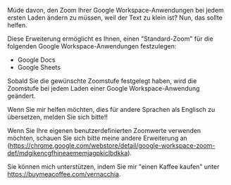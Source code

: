 Müde davon, den Zoom Ihrer Google Workspace-Anwendungen bei jedem ersten Laden ändern zu müssen, weil der Text zu klein ist? Nun, das sollte helfen.

Diese Erweiterung ermöglicht es Ihnen, einen "Standard-Zoom" für die folgenden Google Workspace-Anwendungen festzulegen:

- Google Docs
- Google Sheets

Sobald Sie die gewünschte Zoomstufe festgelegt haben, wird die Zoomstufe bei jedem Laden einer Google Workspace-Anwendung geändert.

Wenn Sie mir helfen möchten, dies für andere Sprachen als Englisch zu übersetzen, melden Sie sich bitte!!

Wenn Sie Ihre eigenen benutzerdefinierten Zoomwerte verwenden möchten, schauen Sie sich bitte meine andere Erweiterung an (https://chrome.google.com/webstore/detail/google-workspace-zoom-def/mdgikencgfhineaememjagpkiclbdkka).

Sie können mich unterstützen, indem Sie mir "einen Kaffee kaufen" unter https://buymeacoffee.com/vernacchia.
